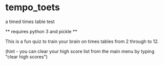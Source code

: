 # tempo_toets
a timed times table test

** requires python 3 and pickle **

This is a fun quiz to train your brain on times tables from 2 through to 12.

(hint - you can clear your high score list from the main menu by typing "clear high scores")
